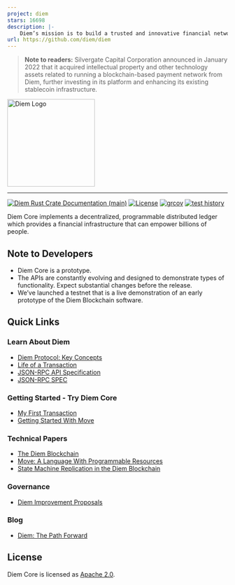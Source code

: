 ```yaml
---
project: diem
stars: 16698
description: |-
    Diem’s mission is to build a trusted and innovative financial network that empowers people and businesses around the world.
url: https://github.com/diem/diem
---
```


> **Note to readers:** Silvergate Capital Corporation announced in January 2022 that it acquired intellectual property and other technology assets related to running a blockchain-based payment network from Diem, further investing in its platform and enhancing its existing stablecoin infrastructure.
<a href="https://developers.diem.com">
	<img width="200" src="./.assets/diem.png" alt="Diem Logo" />
</a>

---

[![Diem Rust Crate Documentation (main)](https://img.shields.io/badge/docs-main-59f)](https://diem.github.io/diem/)
[![License](https://img.shields.io/badge/license-Apache-green.svg)](LICENSE)
[![grcov](https://img.shields.io/badge/Coverage-grcov-green)](https://ci-artifacts.diem.com/coverage/unit-coverage/latest/index.html)
[![test history](https://img.shields.io/badge/Test-History-green)](https://ci-artifacts.diem.com/testhistory/diem/diem/auto/ci-test.yml/index.html)

Diem Core implements a decentralized, programmable distributed ledger which provides a financial infrastructure that can empower billions of people.

## Note to Developers
* Diem Core is a prototype.
* The APIs are constantly evolving and designed to demonstrate types of functionality. Expect substantial changes before the release.
* We’ve launched a testnet that is a live demonstration of an early prototype of the Diem Blockchain software.


## Quick Links

### Learn About Diem
* [Diem Protocol: Key Concepts](https://developers.diem.com/docs/basics/basics-txns-states/)
* [Life of a Transaction](https://developers.diem.com/docs/transactions/basics-life-of-txn/)
* [JSON-RPC API Specification](json-rpc/json-rpc-spec.md)
* [JSON-RPC SPEC](json-rpc/json-rpc-spec.md)

### Getting Started - Try Diem Core
* [My First Transaction](https://developers.diem.com/docs/tutorials/tutorial-my-first-transaction/)
* [Getting Started With Move](https://diem.github.io/move/introduction.html)

### Technical Papers
* [The Diem Blockchain](https://developers.diem.com/docs/technical-papers/the-diem-blockchain-paper)
* [Move: A Language With Programmable Resources](https://developers.diem.com/docs/technical-papers/move-paper)
* [State Machine Replication in the Diem Blockchain](https://developers.diem.com/docs/technical-papers/state-machine-replication-paper)

### Governance
* [Diem Improvement Proposals](https://dip.diem.com/all-dips)

### Blog
* [Diem: The Path Forward](https://developers.diem.com/blog/2019/06/18/the-path-forward/)

## License

Diem Core is licensed as [Apache 2.0](https://github.com/diem/diem/blob/latest/LICENSE).

